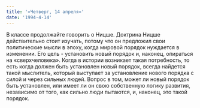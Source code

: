 ```yaml
---
title: '«Четверг, 14 апреля»'
date: '1994-4-14'
---
```


В классе продолжайте говорить о Ницше. Доктрина Ницше действительно стоит изучать, потому что он предложил свои политические мысли в эпоху, когда мировой порядок нуждается в изменении. Его цель - установить новый порядок и, наконец, опираться на «сверхчеловека». Когда в истории возникает такая потребность, то есть когда должен быть установлен новый порядок, всегда найдется такой мыслитель, который выступает за установление нового порядка с силой и через сильных людей. Вопрос в том, может ли новый порядок быть установлен, или имеет ли он свою собственную логику развития, независимо от того, как сильно люди пытаются, и, наконец, это такой порядок.


